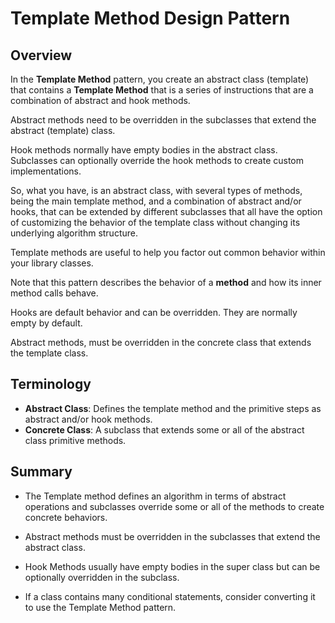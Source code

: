 # Template Method Design Pattern

## Overview

In the **Template Method** pattern, you create an abstract class (template) that contains a **Template Method** that is a series of instructions that are a combination of abstract and hook methods.

Abstract methods need to be overridden in the subclasses that extend the abstract (template) class.

Hook methods normally have empty bodies in the abstract class. Subclasses can optionally override the hook methods to create custom implementations.

So, what you have, is an abstract class, with several types of methods, being the main template method, and a combination of abstract and/or hooks, that can be extended by different subclasses that all have the option of customizing the behavior of the template class without changing its underlying algorithm structure.

Template methods are useful to help you factor out common behavior within your library classes.

Note that this pattern describes the behavior of a **method** and how its inner method calls behave.

Hooks are default behavior and can be overridden. They are normally empty by default.

Abstract methods, must be overridden in the concrete class that extends the template class.

## Terminology

* **Abstract Class**: Defines the template method and the primitive steps as abstract and/or hook methods.
* **Concrete Class**: A subclass that extends some or all of the abstract class primitive methods.

## Summary

* The Template method defines an algorithm in terms of abstract operations and subclasses override some or all of the methods to create concrete behaviors.

* Abstract methods must be overridden in the subclasses that extend the abstract class.

* Hook Methods usually have empty bodies in the super class but can be optionally overridden in the subclass.

* If a class contains many conditional statements, consider converting it to use the Template Method pattern.
